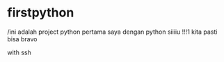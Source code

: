 # firstpython
/ini adalah project python pertama saya dengan python siiiiu !!!1
kita pasti bisa bravo

with ssh
